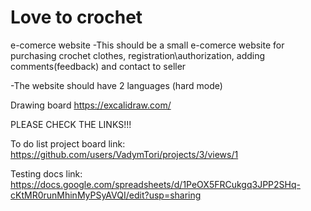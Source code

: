 # Love to crochet
 e-comerce website
-This should be a small e-comerce website for purchasing crochet clothes, registration\authorization, adding comments(feedback) and contact to seller

-The website should have 2 languages (hard mode)

Drawing board
https://excalidraw.com/

PLEASE CHECK THE LINKS!!!

To do list project board link:
https://github.com/users/VadymTori/projects/3/views/1

Testing docs link:
https://docs.google.com/spreadsheets/d/1PeOX5FRCukgq3JPP2SHq-cKtMR0runMhinMyPSyAVQI/edit?usp=sharing
